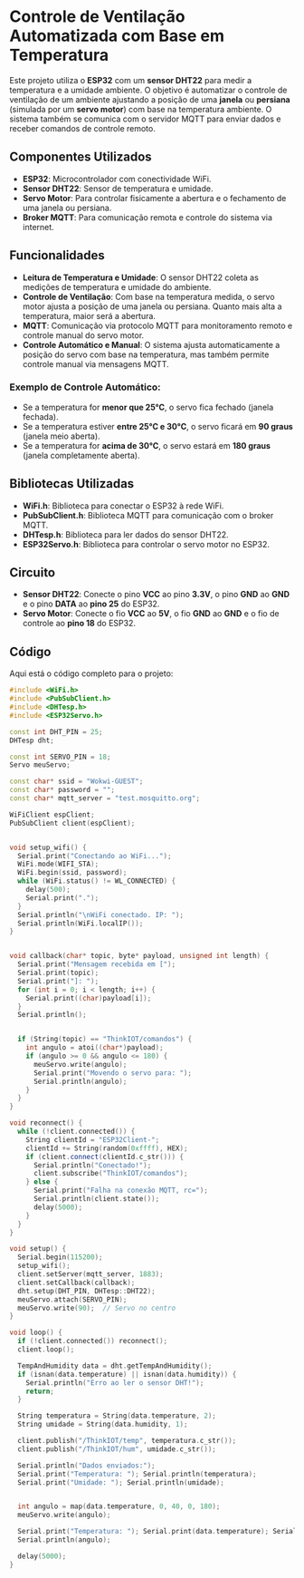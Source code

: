 # Controle de Ventilação Automatizada com Base em Temperatura

Este projeto utiliza o **ESP32** com um **sensor DHT22** para medir a temperatura e a umidade ambiente. O objetivo é automatizar o controle de ventilação de um ambiente ajustando a posição de uma **janela** ou **persiana** (simulada por um **servo motor**) com base na temperatura ambiente. O sistema também se comunica com o servidor MQTT para enviar dados e receber comandos de controle remoto.

## Componentes Utilizados

- **ESP32**: Microcontrolador com conectividade WiFi.
- **Sensor DHT22**: Sensor de temperatura e umidade.
- **Servo Motor**: Para controlar fisicamente a abertura e o fechamento de uma janela ou persiana.
- **Broker MQTT**: Para comunicação remota e controle do sistema via internet.

## Funcionalidades

- **Leitura de Temperatura e Umidade**: O sensor DHT22 coleta as medições de temperatura e umidade do ambiente.
- **Controle de Ventilação**: Com base na temperatura medida, o servo motor ajusta a posição de uma janela ou persiana. Quanto mais alta a temperatura, maior será a abertura.
- **MQTT**: Comunicação via protocolo MQTT para monitoramento remoto e controle manual do servo motor. 
- **Controle Automático e Manual**: O sistema ajusta automaticamente a posição do servo com base na temperatura, mas também permite controle manual via mensagens MQTT.

### Exemplo de Controle Automático:

- Se a temperatura for **menor que 25°C**, o servo fica fechado (janela fechada).
- Se a temperatura estiver **entre 25°C e 30°C**, o servo ficará em **90 graus** (janela meio aberta).
- Se a temperatura for **acima de 30°C**, o servo estará em **180 graus** (janela completamente aberta).

## Bibliotecas Utilizadas

- **WiFi.h**: Biblioteca para conectar o ESP32 à rede WiFi.
- **PubSubClient.h**: Biblioteca MQTT para comunicação com o broker MQTT.
- **DHTesp.h**: Biblioteca para ler dados do sensor DHT22.
- **ESP32Servo.h**: Biblioteca para controlar o servo motor no ESP32.

## Circuito

- **Sensor DHT22**: Conecte o pino **VCC** ao pino **3.3V**, o pino **GND** ao **GND** e o pino **DATA** ao **pino 25** do ESP32.
- **Servo Motor**: Conecte o fio **VCC** ao **5V**, o fio **GND** ao **GND** e o fio de controle ao **pino 18** do ESP32.

## Código

Aqui está o código completo para o projeto:

```cpp
#include <WiFi.h>
#include <PubSubClient.h>
#include <DHTesp.h>
#include <ESP32Servo.h>  

const int DHT_PIN = 25; 
DHTesp dht;

const int SERVO_PIN = 18;  
Servo meuServo;          

const char* ssid = "Wokwi-GUEST";
const char* password = "";
const char* mqtt_server = "test.mosquitto.org";

WiFiClient espClient;
PubSubClient client(espClient);


void setup_wifi() {
  Serial.print("Conectando ao WiFi...");
  WiFi.mode(WIFI_STA);
  WiFi.begin(ssid, password);
  while (WiFi.status() != WL_CONNECTED) {
    delay(500);
    Serial.print(".");
  }
  Serial.println("\nWiFi conectado. IP: ");
  Serial.println(WiFi.localIP());
}


void callback(char* topic, byte* payload, unsigned int length) {
  Serial.print("Mensagem recebida em [");
  Serial.print(topic);
  Serial.print("]: ");
  for (int i = 0; i < length; i++) {
    Serial.print((char)payload[i]);
  }
  Serial.println();


  if (String(topic) == "ThinkIOT/comandos") {
    int angulo = atoi((char*)payload);  
    if (angulo >= 0 && angulo <= 180) {
      meuServo.write(angulo);  
      Serial.print("Movendo o servo para: ");
      Serial.println(angulo);
    }
  }
}

void reconnect() {
  while (!client.connected()) {
    String clientId = "ESP32Client-";
    clientId += String(random(0xffff), HEX);
    if (client.connect(clientId.c_str())) {
      Serial.println("Conectado!");
      client.subscribe("ThinkIOT/comandos");
    } else {
      Serial.print("Falha na conexão MQTT, rc=");
      Serial.println(client.state());
      delay(5000);
    }
  }
}

void setup() {
  Serial.begin(115200);
  setup_wifi();
  client.setServer(mqtt_server, 1883);
  client.setCallback(callback);
  dht.setup(DHT_PIN, DHTesp::DHT22);
  meuServo.attach(SERVO_PIN);  
  meuServo.write(90);  // Servo no centro
}

void loop() {
  if (!client.connected()) reconnect();
  client.loop();

  TempAndHumidity data = dht.getTempAndHumidity();
  if (isnan(data.temperature) || isnan(data.humidity)) {
    Serial.println("Erro ao ler o sensor DHT!");
    return;
  }

  String temperatura = String(data.temperature, 2);
  String umidade = String(data.humidity, 1);

  client.publish("/ThinkIOT/temp", temperatura.c_str());
  client.publish("/ThinkIOT/hum", umidade.c_str());

  Serial.println("Dados enviados:");
  Serial.print("Temperatura: "); Serial.println(temperatura);
  Serial.print("Umidade: "); Serial.println(umidade);


  int angulo = map(data.temperature, 0, 40, 0, 180);  
  meuServo.write(angulo);  

  Serial.print("Temperatura: "); Serial.print(data.temperature); Serial.print(" -> Movendo servo para: ");
  Serial.println(angulo);

  delay(5000);
}
